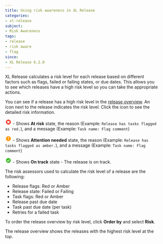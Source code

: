 ```yaml
---
title: Using risk awareness in XL Release  
categories:
- xl-release
subject:
- Risk Awareness
tags:
- release
- risk aware
- flag
since:
- XL Release 6.2.0
---
```


XL Release calculates a risk level for each release based on different factors such as flags, failed or failing states, or due dates. This allows you to see which releases have a high risk level so you can take the appropriate actions.

You can see if a release has a high risk level in the [release overview](/xl-release/how-to/using-the-release-overview.html). An icon next to the release indicates the risk level. Click the icon to see the detailed risk information.

![image](/images/at-risk.png) - Shows **At risk** state, the reason (Example: `Release has tasks flagged as red.`), and a message (Example: `Task name: Flag comment`)

![image](/images/attention-needed.png) - Shows **Attention needed** state, the reason (Example: `Release has tasks flagged as amber.`), and a message (Example: `Task name: Flag comment`)

![image](/images/on-track.png) - Shows **On track** state - The release is on track.

The risk assessors used to calculate the risk level of a release are the following:

* Release flags: Red or Amber
* Release state: Failed or Failing
* Task flags: Red or Amber
* Release past due date
* Task past due date (per task)
* Retries for a failed task

To order the release overview by risk level, click **Order by** and select **Risk**.

The release overview shows the releases with the highest risk level at the top.
